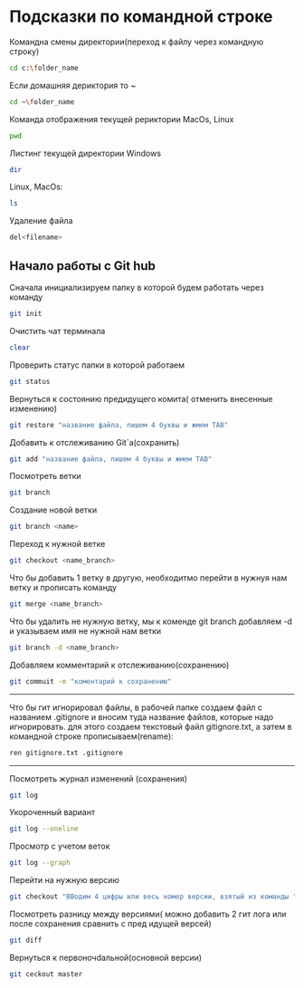 # Подсказки по командной строке 

Командна смены директории(переход к файлу через командную строку)
```sh
cd c:\folder_name
```

Если домашняя дериктория то ~
```sh
cd ~\folder_name
```

Команда отображения текущей рериктории MacOs, Linux
```sh
pwd
```

Листинг текущей директории Windows
```sh
dir
```
Linux, MacOs:        
```sh
ls
```

Удаление файла
```sh
del<filename>
```

## Начало работы с Git hub

Сначала инициализируем папку в которой будем работать через команду 
```sh
git init
```

Очистить чат терминала
```sh
clear
```

Проверить статус папки в которой работаем
```sh
git status
```

Вернуться к состоянию предидущего комита( отменить внесенные изменению)
```sh
git restore "название файла, пишем 4 буквы и жмем TAB"
```

Добавить к отслеживанию Git`а(сохранить)
```sh
git add "название файла, пишем 4 буквы и жмем TAB"
```

Посмотреть ветки
```sh
git branch
```

Создание новой ветки
```sh
git branch <name>
```

Переход к нужной ветке
```sh
git checkout <name_branch>
```
Что бы добавить 1 ветку в другую, необходитмо перейти в нужнуя нам ветку и прописать команду
```sh
git merge <name_branch>
```
Что бы удалить не нужную ветку, мы к коменде git branch добавляем -d и указываем имя не нужной нам ветки
```sh
git branch -d <name_branch>
```

Добавляем комментарий к отслеживанию(сохранению)

```sh
git commuit -m "коментарий к сохранению"
```

___
Что бы гит игнорировал файлы, в рабочей папке создаем файл с названием .gitignore и вносим туда название файлов, которые надо игнорировать.
для этого создаем текстовый файл gitignore.txt, а затем в командной строке прописываем(rename):
```sh
ren gitignore.txt .gitignore
```

_____
Посмотреть журнал изменений (сохранения)
```sh
git log
```

Укороченный вариант
```sh
git log --oneline
```

Просмотр с учетом веток
```sh
git log --graph
```


Перейти на нужную версию
```sh
git checkout "ВВодим 4 цифры или весь номер версии, взятый из команды "git log"."
```

Посмотреть разницу между версиями( можно добавить 2 гит лога или после сохранения сравнить с пред идущей версей)
```sh
git diff
```

Вернуться к первоночdальной(основной версии)
```sh
git ceckout master
```
